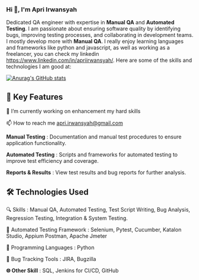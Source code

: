 ### Hi 👋, I'm Apri Irwansyah

Dedicated QA engineer with expertise in **Manual QA** and **Automated Testing**. I am passionate about ensuring software quality by identifying bugs, improving testing processes, and collaborating in development teams. I mostly develop more with **Manual QA**. I really enjoy learning languages and frameworks like python and javascript, as well as working as a freelancer, you can check my linkedin https://www.linkedin.com/in/apriirwansyah/.
Here are some of the skills and technologies I am good at:

[![Anurag's GitHub stats](https://github-readme-stats.vercel.app/api?username=ApriIrwansyah)](https://github.com/ApriIrwansyah/github-readme-stats)

## 🚀 Key Features

🔭 I’m currently working on enhancement my hard skills

📫 How to reach me apri.irwansyah@gmail.com

**Manual Testing**       : Documentation and manual test procedures to ensure application functionality.

**Automated Testing**    : Scripts and frameworks for automated testing to improve test efficiency and coverage.

**Reports & Results**    : View test results and bug reports for further analysis.

## 🛠️ Technologies Used

🔍 Skills                      : Manual QA, Automated Testing, Test Script Writing, Bug Analysis, Regression Testing, Integration & System Testing.

🔧 Automated Testing Framework : Selenium, Pytest, Cucumber, Katalon Studio, Appium Postman, Apache Jmeter

🔧 Programming Languages       : Python

🔧 Bug Tracking Tools          : JIRA, Bugzilla

**🌐 Other Skill**             : SQL, Jenkins for CI/CD, GitHub

